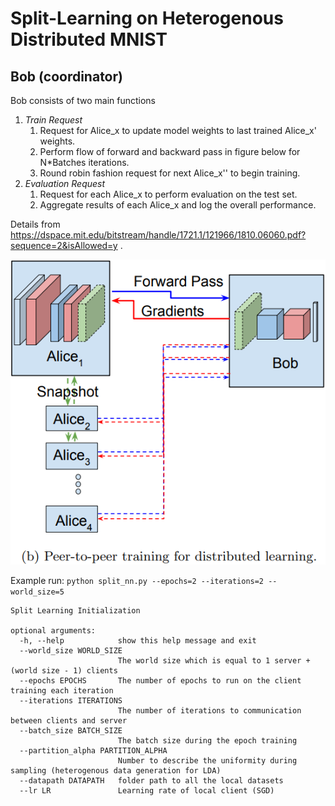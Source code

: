 # Split-Learning on Heterogenous Distributed MNIST

## Bob (coordinator)
Bob consists of two main functions 
1. *Train Request* 
   1. Request for Alice_x to update model weights to last trained Alice_x' weights.
   2. Perform flow of forward and backward pass in figure below for N*Batches iterations.
   3. Round robin fashion request for next Alice_x'' to begin training.
2. *Evaluation Request*
   1. Request for each Alice_x to perform evaluation on the test set.
   2. Aggregate results of each Alice_x and log the overall performance.
   
Details from https://dspace.mit.edu/bitstream/handle/1721.1/121966/1810.06060.pdf?sequence=2&isAllowed=y .

![Alt text](imgs/split_nn.PNG?raw=true  "Decentralized Split Learning Architecure")


Example run:
```python split_nn.py --epochs=2 --iterations=2 --world_size=5```

```
Split Learning Initialization

optional arguments:
  -h, --help            show this help message and exit
  --world_size WORLD_SIZE
                        The world size which is equal to 1 server + (world size - 1) clients
  --epochs EPOCHS       The number of epochs to run on the client training each iteration
  --iterations ITERATIONS
                        The number of iterations to communication between clients and server
  --batch_size BATCH_SIZE
                        The batch size during the epoch training
  --partition_alpha PARTITION_ALPHA
                        Number to describe the uniformity during sampling (heterogenous data generation for LDA)
  --datapath DATAPATH   folder path to all the local datasets
  --lr LR               Learning rate of local client (SGD)
```